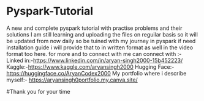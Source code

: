 # Pyspark-Tutorial
A new and complete pyspark tutorial with practise problems and their solutions
I am still learning and uploading the files on reguilar basis so it will be updated from now daily so be tuined with my journey in pyspark
if need installation guide i will provide that to in written format as well in the video format too here.
for more and to connect with me can connect with :-
Linked in:-https://www.linkedin.com/in/aryan-singh2000-15b452223/
Kaggle:-https://www.kaggle.com/aryansingh2000
Hugging Face:- https://huggingface.co/AryanCodex2000
My portfolio where i describe myself:- https://aryansingh0portfolio.my.canva.site/


#Thank you for your time


